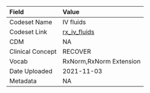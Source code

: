 |Field            |Value                   |
|:----------------|:-----------------------|
|Codeset Name     |IV fluids               |
|Codeset Link     |[rx_iv_fluids](https://github.com/PEDSnet/Variable-Dictionary/blob/main/drug/rx_iv_fluids.csv)|
|CDM              |NA                      |
|Clinical Concept |RECOVER                 |
|Vocab            |RxNorm,RxNorm Extension |
|Date Uploaded    |2021-11-03              |
|Metadata         |NA                      |

